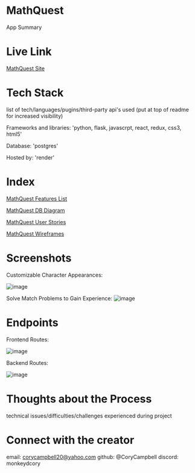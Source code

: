 # MathQuest
App Summary

# Live Link
[MathQuest Site](https://mathquest.onrender.com)

# Tech Stack
list of tech/languages/pugins/third-party api's used (put at top of readme for increased visibility)

Frameworks and libraries:
    'python, flask, javascrpt, react, redux, css3, html5'

Database:
    'postgres'

Hosted by:
    'render'

# Index

[MathQuest Features List](https://github.com/CoryCampbell/Math-Quest/wiki/Feature-List)

[MathQuest DB Diagram](https://github.com/CoryCampbell/Math-Quest/wiki/MathQuest-DB-Diagram)

[MathQuest User Stories](https://github.com/CoryCampbell/Math-Quest/wiki/MathQuest-User-Stories)

[MathQuest Wireframes](https://github.com/CoryCampbell/Math-Quest/wiki/MathQuest-Wireframes)

# Screenshots

Customizable Character Appearances:

![image](https://github.com/CoryCampbell/Math-Quest/assets/110738538/5788f8c3-4747-49c5-aa85-a4892ea27135)

Solve Match Problems to Gain Experience: 
![image](https://github.com/CoryCampbell/Math-Quest/assets/110738538/990e9e02-6779-4ed1-b597-601369b3b6ce)



# Endpoints
Frontend Routes:

![image](https://github.com/CoryCampbell/Math-Quest/assets/110738538/2180017c-97ae-42d3-b40d-b0b74f6a8c39)


Backend Routes: 

![image](https://github.com/CoryCampbell/Math-Quest/assets/110738538/fc893d27-4664-4979-92ae-b599a10a5963)


# Thoughts about the Process
technical issues/difficulties/challenges experienced during project

# Connect with the creator
email: corycampbell20@yahoo.com
github: @CoryCampbell
discord: monkeydcory
